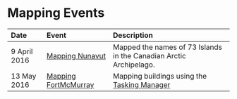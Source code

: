 # Mapping Events

| Date |Event           | Description |
|:-----|:--------- |:------------|
| 9 April 2016 | [Mapping Nunavut](http://www.meetup.com/openstreetmap-ottawa/events/230033929/) | Mapped the names of 73 Islands in the Canadian Arctic Archipelago. |
| 13 May 2016 | [Mapping FortMcMurray](http://www.meetup.com/openstreetmap-ottawa/events/230993377/) | Mapping buildings using the [Tasking Manager](http://tasks.osmcanada.ca/project/22) |
